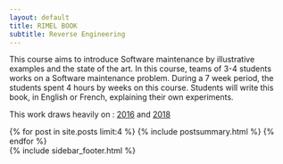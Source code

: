 ```yaml
---
layout: default
title: RIMEL BOOK
subtitle: Reverse Engineering
---
```


<div class="span12">
<span>

<div class="span7">
This course aims to introduce Software maintenance by illustrative examples and the state of the art. In this course, teams of 3-4 students works on a Software maintenance problem. During a 7 week period, the students spent 4 hours by weeks on this course. Students will write this book, in English or French, explaining their own experiments.

This work draws heavily on : <a href="https://www.gitbook.com/book/delftswa/desosa2016/details">2016</a>  and 
<a href="https://legacy.gitbook.com/book/delftswa/desosa2018/details">2018</a> 
</div>
</span>


<div class="span7">
{% for post in site.posts limit:4 %}
{% include postsummary.html %}
{% endfor %}
</div>





<span>
  {% include sidebar_footer.html %}
</span>

</span>
</div>
